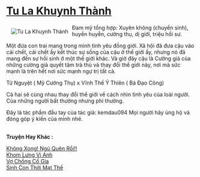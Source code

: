 <a href="https://utruyen.com/tu-la-khuynh-thanh/19387/" title="Tu La Khuynh Thành"><h1>Tu La Khuynh Thành</h1></a><div style="display:table"><img align="right" style="float: left; padding: 10px;" src="https://utruyen.com/images/story/200x260/tu-la-khuynh-thanh.jpg" alt="Tu La Khuynh Thành">Đam mỹ tổng hợp: Xuyên không (chuyển sinh), huyền huyễn, cường thụ, dị giới, triệu hồi sư.<p></p>Một đứa con trai mang trong mình tình yêu đồng giới. Xã hội đã đưa cậu vào cái chết, cái chết ấy kết thúc sự sống của cậu ở thế giới ấy, nhưng nó đã mang đến sự hồi sinh ở một thế giới khác. Và giờ đây cậu là Cường giả của những cường giả quyết tâm trả thù và thay đổi thế giới này, nơi mà sức mạnh là trên hết nơi sức mạnh ngự trị tất cả.<p></p>Tử Nguyệt ( Mỹ Cường Thụ) x Vĩnh Thế Ỷ Thiên ( Bá Đạo Công)<p></p>Cả hai sẽ cùng nhau thay đổi thế giới về cách nhìn tình yêu của loài người. Của những người bất thường nhưng phi thường.<p></p>Đây là tác phẩm đầu tay của tác giả: kemdau094 Mọi người hãy ủng hộ và đóng góp ý kiến của mình nhé.</div><p><br><b>Truyện Hay Khác :</b></p><a href="https://utruyen.com/khong-xong-ngu-quen-roi/18995/" alt="Không Xong! Ngủ Quên Rồi!!">Không Xong! Ngủ Quên Rồi!!</a><br/><a href="https://medium.com/@hoangminhquan1681984/khom-l%C6%B0ng-v%C3%AC-anh-1fcc60f8a3e2" alt="Khom Lưng Vì Anh">Khom Lưng Vì Anh</a><br/><a href="https://truyenngontinhay.wordpress.com/2019/10/03/vo-chong-co-gia/" alt="Vợ Chồng Cố Gia">Vợ Chồng Cố Gia</a><br/><a href="https://github.com/quanluxury/truyenhot/tree/master/truyenhay/16893/" alt="Sinh Con Thời Mạt Thế">Sinh Con Thời Mạt Thế</a><br/>